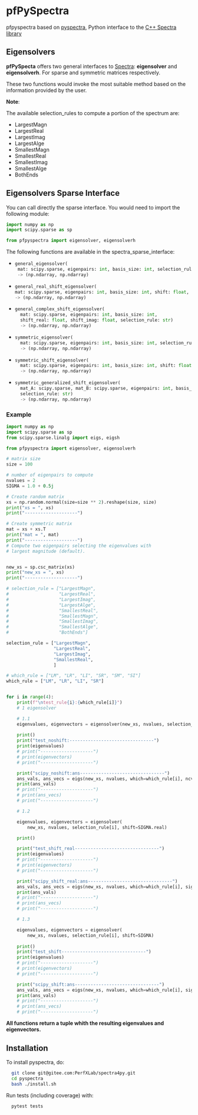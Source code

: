 # pfPySpectra

pfpyspectra based on [pyspectra](https://github.com/NLESC-JCER/pyspectra.git), Python interface to the [C++ Spectra library](https://github.com/yixuan/spectra)

## Eigensolvers
**pfPySpecta** offers two general interfaces to [Spectra](https://github.com/yixuan/spectra): **eigensolver** and **eigensolverh**. For sparse
and symmetric matrices respectively.

These two functions would invoke the most suitable method based on the information provided by the user.

**Note**:

  The available selection_rules to compute a portion of the spectrum are:
  *  LargestMagn
  *  LargestReal
  *  LargestImag
  *  LargestAlge
  *  SmallestMagn
  *  SmallestReal
  *  SmallestImag
  *  SmallestAlge
  *  BothEnds

## Eigensolvers Sparse Interface
You can call directly the sparse interface. You would need
to import the following module:
```python
import numpy as np
import scipy.sparse as sp

from pfpyspectra import eigensolver, eigensolverh
```
The following functions are available in the spectra_sparse_interface:
*  ```py
   general_eigensolver(
    mat: scipy.sparse, eigenpairs: int, basis_size: int, selection_rule: str)
    -> (np.ndarray, np.ndarray)
   ```
*  ```py
   general_real_shift_eigensolver(
   mat: scipy.sparse, eigenpairs: int, basis_size: int, shift: float, selection_rule: str)
   -> (np.ndarray, np.ndarray)
   ```
*  ```py
   general_complex_shift_eigensolver(
     mat: scipy.sparse, eigenpairs: int, basis_size: int,
     shift_real: float, shift_imag: float, selection_rule: str)
     -> (np.ndarray, np.ndarray)
   ```
*  ```py
   symmetric_eigensolver(
     mat: scipy.sparse, eigenpairs: int, basis_size: int, selection_rule: str)
     -> (np.ndarray, np.ndarray)
   ```
*  ```py
   symmetric_shift_eigensolver(
     mat: scipy.sparse, eigenpairs: int, basis_size: int, shift: float, selection_rule: str)
     -> (np.ndarray, np.ndarray)
   ```
*  ```py
   symmetric_generalized_shift_eigensolver(
     mat_A: scipy.sparse, mat_B: scipy.sparse, eigenpairs: int, basis_size: int, shift: float,
     selection_rule: str)
     -> (np.ndarray, np.ndarray)
   ```

### Example

```py
import numpy as np
import scipy.sparse as sp
from scipy.sparse.linalg import eigs, eigsh

from pfpyspectra import eigensolver, eigensolverh

# matrix size
size = 100

# number of eigenpairs to compute
nvalues = 2
SIGMA = 1.0 + 0.5j

# Create random matrix
xs = np.random.normal(size=size ** 2).reshape(size, size)
print("xs = ", xs)
print("--------------------")

# Create symmetric matrix
mat = xs + xs.T
print("mat = ", mat)
print("--------------------")
# Compute two eigenpairs selecting the eigenvalues with
# largest magnitude (default).


new_xs = sp.csc_matrix(xs)
print("new_xs = ", xs)
print("--------------------")

# selection_rule = ["LargestMagn",
#                   "LargestReal",
#                   "LargestImag",
#                   "LargestAlge",
#                   "SmallestReal",
#                   "SmallestMagn",
#                   "SmallestImag",
#                   "SmallestAlge",
#                   "BothEnds"]

selection_rule = ["LargestMagn",
                  "LargestReal",
                  "LargestImag",
                  "SmallestReal",
                  ]

# which_rule = ["LM", "LR", "LI", "SR", "SM", "SI"]
which_rule = ["LM", "LR", "LI", "SR"]


for i in range(4):
    print(f"\ntest_rule{i}:{which_rule[i]}")
    # 1 eigensolver

    # 1.1
    eigenvalues, eigenvectors = eigensolver(new_xs, nvalues, selection_rule[i])
    
    print()    
    print("test_noshift:--------------------------------")
    print(eigenvalues)
    # print("--------------------")
    # print(eigenvectors)
    # print("--------------------")

    print("scipy_noshift:ans--------------------------------")
    ans_vals, ans_vecs = eigs(new_xs, nvalues, which=which_rule[i], ncv=6)
    print(ans_vals)
    # print("--------------------")
    # print(ans_vecs)
    # print("--------------------")

    # 1.2

    eigenvalues, eigenvectors = eigensolver(
        new_xs, nvalues, selection_rule[i], shift=SIGMA.real)

    print()

    print("test_shift_real--------------------------------")    
    print(eigenvalues)
    # print("--------------------")
    # print(eigenvectors)
    # print("--------------------")

    print("scipy_shift_real:ans--------------------------------")
    ans_vals, ans_vecs = eigs(new_xs, nvalues, which=which_rule[i], sigma=SIGMA.real)
    print(ans_vals)
    # print("--------------------")
    # print(ans_vecs)
    # print("--------------------")

    # 1.3

    eigenvalues, eigenvectors = eigensolver(
        new_xs, nvalues, selection_rule[i], shift=SIGMA)
    
    print()
    print("test_shift--------------------------------")
    print(eigenvalues)
    # print("--------------------")
    # print(eigenvectors)
    # print("--------------------")

    print("scipy_shift:ans--------------------------------")
    ans_vals, ans_vecs = eigs(new_xs, nvalues, which=which_rule[i], sigma=SIGMA)
    print(ans_vals)
    # print("--------------------")
    # print(ans_vecs)
    # print("--------------------")
```

**All functions return a tuple whith the resulting eigenvalues and eigenvectors.**


## Installation
To install pyspectra, do:
```bash
  git clone git@gitee.com:PerfXLab/spectra4py.git
  cd pyspectra
  bash ./install.sh
```

Run tests (including coverage) with:

```bash
  pytest tests
```

